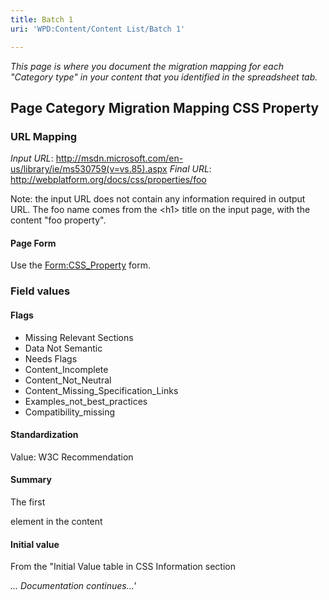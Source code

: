 ```yaml
---
title: Batch 1
uri: 'WPD:Content/Content List/Batch 1'

---
```

*This page is where you document the migration mapping for each "Category type" in your content that you identified in the spreadsheet tab.*

## <span>Page Category Migration Mapping CSS Property</span>

### <span>URL Mapping</span>

*Input URL*: <http://msdn.microsoft.com/en-us/library/ie/ms530759(v=vs.85).aspx> *Final URL*: <http://webplatform.org/docs/css/properties/foo>

Note: the input URL does not contain any information required in output URL. The foo name comes from the \<h1\> title on the input page, with the content "foo property".

#### <span>Page Form</span>

Use the [Form:CSS\_Property](/Form:CSS_Property) form.

### <span>Field values</span>

#### <span>Flags</span>

-   Missing Relevant Sections
-   Data Not Semantic
-   Needs Flags
-   Content\_Incomplete
-   Content\_Not\_Neutral
-   Content\_Missing\_Specification\_Links
-   Examples\_not\_best\_practices
-   Compatibility\_missing

#### <span>Standardization</span>

Value: W3C Recommendation

#### <span>Summary</span>

The first

element in the content

#### <span>Initial value</span>

From the "Initial Value table in CSS Information section

*... Documentation continues...'*